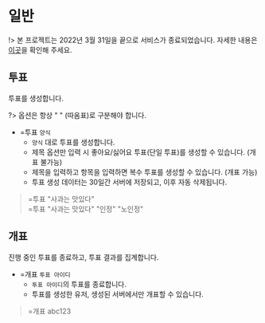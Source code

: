 # 일반
!> 본 프로젝트는 2022년 3월 31일을 끝으로 서비스가 종료되었습니다. 자세한 내용은 [이곳](https://discord.dowon.monster/#/last_story)을 확인해 주세요.
## 투표

투표를 생성합니다.

?> 옵션은 항상 " " (따옴표)로 구분해야 합니다.

- =투표 `양식`
  - `양식` 대로 투표를 생성합니다.
  - 제목 옵션만 입력 시 좋아요/싫어요 투표(단일 투표)를 생성할 수 있습니다. (개표 불가능)
  - 제목을 입력하고 항목을 입력하면 복수 투표를 생성할 수 있습니다. (개표 가능)
  - 투표 생성 데이터는 30일간 서버에 저장되고, 이후 자동 삭제됩니다.

> =투표 "사과는 맛있다" \
> =투표 "사과는 맛있다" "인정" "노인정"

## 개표

진행 중인 투표를 종료하고, 투표 결과를 집계합니다.

- =개표 `투표 아이디`
  - `투표 아이디`의 투표를 종료합니다.
  - 투표를 생성한 유저, 생성된 서버에서만 개표할 수 있습니다.

> =개표 abc123